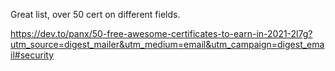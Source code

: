 Great list, over 50 cert on different fields.

https://dev.to/panx/50-free-awesome-certificates-to-earn-in-2021-2l7g?utm_source=digest_mailer&utm_medium=email&utm_campaign=digest_email#security
